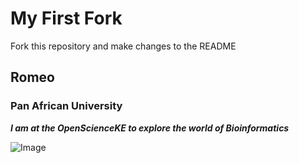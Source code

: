 # My First Fork
Fork this repository and make changes to the README

## Romeo

### **Pan African University** 

_**I am at the OpenScienceKE to explore the world of Bioinformatics**_


![Image](https://i1.rgstatic.net/ii/profile.image/594247669530624-1518691093722_Q512/Rostand_Romeo_Chamedjeu.jpg "Romeo")
